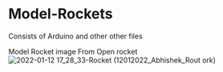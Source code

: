 # Model-Rockets
Consists of Arduino  and other other files

Model Rocket image From Open rocket 
![2022-01-12 17_28_33-Rocket (12012022_Abhishek_Rout ork)](https://user-images.githubusercontent.com/69045514/167568742-3b61a648-4762-4e2d-8d3e-59b8ea803d4f.png)

